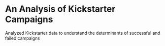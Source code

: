 # An Analysis of Kickstarter Campaigns
Analyzed Kickstarter data to understand the determinants of successful and failed campaigns 
